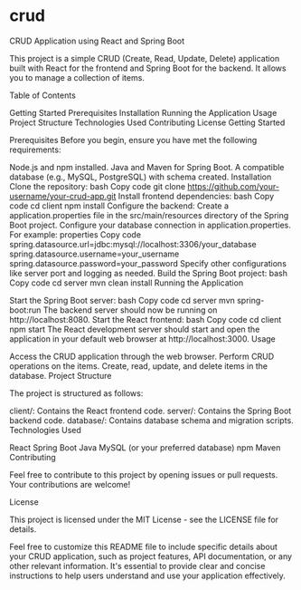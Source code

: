 # crud

CRUD Application using React and Spring Boot

This project is a simple CRUD (Create, Read, Update, Delete) application built with React for the frontend and Spring Boot for the backend. It allows you to manage a collection of items.

Table of Contents

Getting Started
Prerequisites
Installation
Running the Application
Usage
Project Structure
Technologies Used
Contributing
License
Getting Started

Prerequisites
Before you begin, ensure you have met the following requirements:

Node.js and npm installed.
Java and Maven for Spring Boot.
A compatible database (e.g., MySQL, PostgreSQL) with schema created.
Installation
Clone the repository:
bash
Copy code
git clone https://github.com/your-username/your-crud-app.git
Install frontend dependencies:
bash
Copy code
cd client
npm install
Configure the backend:
Create a application.properties file in the src/main/resources directory of the Spring Boot project.
Configure your database connection in application.properties. For example:
properties
Copy code
spring.datasource.url=jdbc:mysql://localhost:3306/your_database
spring.datasource.username=your_username
spring.datasource.password=your_password
Specify other configurations like server port and logging as needed.
Build the Spring Boot project:
bash
Copy code
cd server
mvn clean install
Running the Application

Start the Spring Boot server:
bash
Copy code
cd server
mvn spring-boot:run
The backend server should now be running on http://localhost:8080.
Start the React frontend:
bash
Copy code
cd client
npm start
The React development server should start and open the application in your default web browser at http://localhost:3000.
Usage

Access the CRUD application through the web browser.
Perform CRUD operations on the items.
Create, read, update, and delete items in the database.
Project Structure

The project is structured as follows:

client/: Contains the React frontend code.
server/: Contains the Spring Boot backend code.
database/: Contains database schema and migration scripts.
Technologies Used

React
Spring Boot
Java
MySQL (or your preferred database)
npm
Maven
Contributing

Feel free to contribute to this project by opening issues or pull requests. Your contributions are welcome!

License

This project is licensed under the MIT License - see the LICENSE file for details.

Feel free to customize this README file to include specific details about your CRUD application, such as project features, API documentation, or any other relevant information. It's essential to provide clear and concise instructions to help users understand and use your application effectively.




